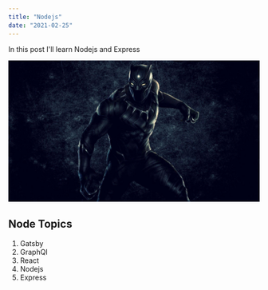 ```yaml
---
title: "Nodejs"
date: "2021-02-25"
---
```


In this post I'll learn Nodejs and Express

![Black Panther](./pic.jpg)

## Node Topics

1. Gatsby
2. GraphQl
3. React
4. Nodejs
5. Express